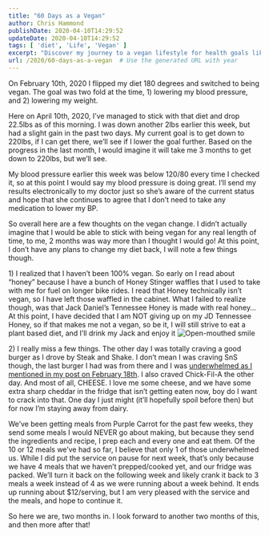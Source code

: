 ```yaml
---
title: "60 Days as a Vegan"
author: Chris Hammond
publishDate: 2020-04-10T14:29:52
updateDate: 2020-04-10T14:29:52
tags: [ 'diet', 'Life', 'Vegan' ]
excerpt: "Discover my journey to a vegan lifestyle for health goals like weight loss and blood pressure. Challenges, cravings, and successes shared along the way."
url: /2020/60-days-as-a-vegan  # Use the generated URL with year
---
```

<p>On February 10th, 2020 I flipped my diet 180 degrees and switched to being vegan. The goal was two fold at the time, 1) lowering my blood pressure, and 2) lowering my weight. </p><p>Here on April 10th, 2020, I’ve managed to stick with that diet and drop 22.5lbs as of this morning. I was down another 2lbs earlier this week, but had a slight gain in the past two days. My current goal is to get down to 220lbs, if I can get there, we’ll see if I lower the goal further. Based on the progress in the last month, I would imagine it will take me 3 months to get down to 220lbs, but we’ll see. </p><p>My blood pressure earlier this week was below 120/80 every time I checked it, so at this point I would say my blood pressure is doing great. I’ll send my results electronically to my doctor just so she’s aware of the current status and hope that she continues to agree that I don’t need to take any medication to lower my BP. </p><p>So overall here are a few thoughts on the vegan change. I didn’t actually imagine that I would be able to stick with being vegan for any real length of time, to me, 2 months was way more than I thought I would go! At this point, I don’t have any plans to change my diet back, I will note a few things though.</p><p>1) I realized that I haven’t been 100% vegan. So early on I read about “honey” because I have a bunch of Honey Stinger waffles that I used to take with me for fuel on longer bike rides. I read that Honey technically isn’t vegan, so I have left those waffled in the cabinet. What I failed to realize though, was that Jack Daniel’s Tennessee Honey is made with real honey… At this point, I have decided that I am NOT giving up on my JD Tennessee Honey, so if that makes me not a vegan, so be it, I will still strive to eat a plant based diet, and I’ll drink my Jack and enjoy it <img class="wlEmoticon wlEmoticon-openmouthedsmile" style="" alt="Open-mouthed smile" src="/assets/images/PublishThumbnails//open-live-writer/60-days-as-a-vegan_120d4/wlemoticon-openmouthedsmile_2.png"></p><p>2) I really miss a few things. The other day I was totally craving a good burger as I drove by Steak and Shake. I don’t mean I was craving SnS though, the last burger I had was from there and I was <a href="https://www.chrishammond.com/Blog/itemId/2948/Following-the-7-Day-Rescue-Diet-Chris-went-Vegan" target="_blank">underwhelmed as I mentioned in my post on February 18th</a>. I also craved Chick-Fil-A the other day. And most of all, CHEESE. I love me some cheese, and we have some extra sharp cheddar in the fridge that isn’t getting eaten now, boy do I want to crack into that. One day I just might (it’ll hopefully spoil before then) but for now I’m staying away from dairy.</p><p>We’ve been getting meals from Purple Carrot for the past few weeks, they send some meals I would NEVER go about making, but because they send the ingredients and recipe, I prep each and every one and eat them. Of the 10 or 12 meals we’ve had so far, I believe that only 1 of those underwhelmed us. While I did put the service on pause for next week, that’s only because we have 4 meals that we haven’t prepped/cooked yet, and our fridge was packed. We’ll turn it back on the following week and likely crank it back to 3 meals a week instead of 4 as we were running about a week behind. It ends up running about $12/serving, but I am very pleased with the service and the meals, and hope to continue it.</p><p>So here we are, two months in. I look forward to another two months of this, and then more after that!</p>

